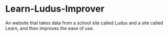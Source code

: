 # Learn-Ludus-Improver
An website that takes data from a school site called Ludus and a site called Learn, and then improves the ease of use.
